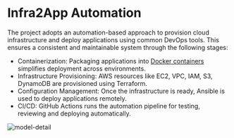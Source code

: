 # Infra2App Automation
 
The project adopts an automation-based approach to provision cloud infrastructure and deploy applications using common DevOps tools. This ensures a consistent and maintainable system through the following stages:
* Containerization: Packaging applications into [Docker containers](https://github.com/LamSut/Play-with-Containers) simplifies deployment across environments.
* Infrastructure Provisioning: AWS resources like EC2, VPC, IAM, S3, DynamoDB are provisioned using Terraform.
* Configuration Management: Once the infrastructure is ready, Ansible is used to deploy applications remotely.
* CI/CD: GitHub Actions runs the automation pipeline for testing, reviewing and deploying automatically.

![model-detail](https://github.com/user-attachments/assets/5ab2891b-8d32-4f8d-876c-e79743818015)
